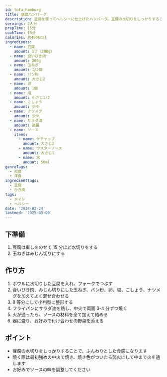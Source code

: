 ```yaml
---
id: tofu-hamburg
title: 豆腐ハンバーグ
description: 豆腐を使ってヘルシーに仕上げたハンバーグ。豆腐の水切りをしっかりすることで、ふんわりジューシーな食感に。
servings: 2人分
prepTime: 15分
cookTime: 15分
calories: 約400kcal
ingredients:
  - name: 豆腐
    amount: 1丁（300g）
  - name: 合いびき肉
    amount: 200g
  - name: 玉ねぎ
    amount: 1/2個
  - name: パン粉
    amount: 大さじ2
  - name: 卵
    amount: 1個
  - name: 塩
    amount: 小さじ1/2
  - name: こしょう
    amount: 少々
  - name: ナツメグ
    amount: 少々
  - name: サラダ油
    amount: 適量
  - name: ソース
    items:
      - name: ケチャップ
        amount: 大さじ2
      - name: ウスターソース
        amount: 大さじ1
      - name: 水
        amount: 50ml
genreTags:
  - 和食
  - 洋食
ingredientTags:
  - 豆腐
  - ひき肉
tags:
  - メイン
  - ヘルシー
date: '2024-02-24'
lastmod: '2025-03-09'
---
```


## 下準備

1. 豆腐は重しをのせて 15 分ほど水切りをする
2. 玉ねぎはみじん切りにする

## 作り方

1. ボウルに水切りした豆腐を入れ、フォークでつぶす
2. 合いびき肉、みじん切りにした玉ねぎ、パン粉、卵、塩、こしょう、ナツメグを加えてよく混ぜ合わせる
3. 8 等分にして小判型に整形する
4. フライパンにサラダ油を熱し、中火で両面 3-4 分ずつ焼く
5. 火が通ったら、ソースの材料を全て加えて絡める
6. 器に盛り、お好みで付け合わせの野菜を添える

## ポイント

- 豆腐の水切りをしっかりすることで、ふんわりとした食感になります
- 焼く際は最初強めの中火で焼き、焼き色がついたら弱火にして中まで火を通します
- お好みでソースの味を調整してください
